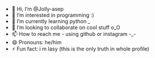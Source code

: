 - 👋 Hi, I’m @Jolly-asep
- 👀 I’m interested in programming :)
- 🌱 I’m currently learning python *_*
- 💞️ I’m looking to collaborate on cool stuff o_O
- 📫 How to reach me - using github or instagram -_-
- 😄 Pronouns: he/him
- ⚡ Fun fact: i m lasy (this is the only truth in  whole profile)

<!---
Jolly-asep/Jolly-asep is a ✨ special ✨ repository because its `README.md` (this file) appears on your GitHub profile.
You can click the Preview link to take a look at your changes.
--->
